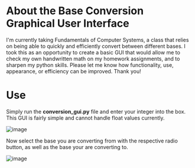 # About the Base Conversion Graphical User Interface

I'm currently taking Fundamentals of Computer Systems, a class that relies on being able to quickly and efficiently convert between different bases. I took this as an opportunity to create a basic GUI that would allow me to check my own handwritten
math on my homework assignments, and to sharpen my python skills. Please let me know how functionality, use, appearance, or efficiency can be improved. Thank you!

# Use

Simply run the **conversion_gui.py** file and enter your integer into the box. This GUI is fairly simple and cannot handle float values currently.

![image](https://github.com/alexmeert/Base-Conversion/assets/115733315/05188f4f-3d62-48c7-8b36-bb9aebd9d968)

Now select the base you are converting from with the respective radio button, as well as the base your are converting to.

![image](https://github.com/alexmeert/Base-Conversion/assets/115733315/69315d15-5c42-4a81-80a1-63a65e8121af)
